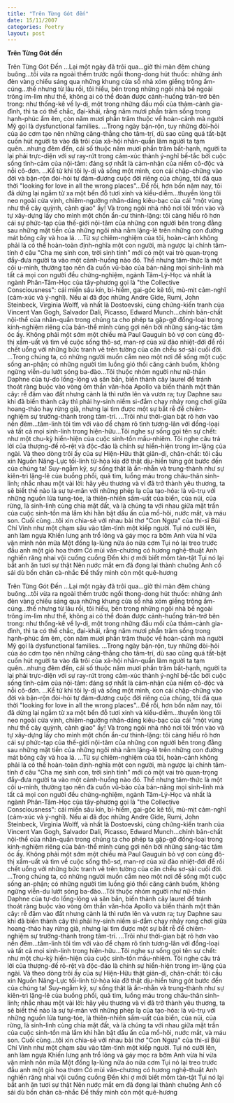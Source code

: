 ```yaml
---
title: "Trên Từng Gót đến"
date: 15/11/2007
categories: Poetry
layout: post
---
```


**Trên Từng Gót đến**

Trên Từng Gót Đến
      ...Lại một ngày đã trôi qua...giờ thì màn đêm chùng buông...tôi vừa ra ngoài thềm trước ngồi thong-dong hút thuốc: những ánh đèn vàng chiếu sáng qua những khung cửa sổ nhà xóm giềng trông ấm-cúng...thế nhưng từ lâu rồi, tôi hiểu, bên trong những ngôi nhà bề ngoài trông im-lìm như thế, không ai có thể đoán được cảnh-huống trăn-trở bên trong: như thống-kê về ly-dị, một trong những đầu mối của thảm-cảnh gia-đình, thì ta có thể chắc, đại-khái, rằng năm mươi phần trăm sống trong hạnh-phúc ấm êm, còn năm mươi phần trăm thuộc về hoàn-cảnh mà người Mỹ gọi là dysfunctional families.
      ...Trong ngày bận-rộn, tuy những đòi-hỏi của áo cơm tạo nên những căng-thẳng cho tâm-trí, dù sao cũng quá tất-bật cuốn hút người ta vào đà trôi của xã-hội nhân-quần làm người ta tạm quên...nhưng đêm đến, cái số thuộc năm mươi phần trăm bất-hạnh, người ta lại phải trực-diện với sự ray-rứt trong cảm-xúc thành ý-nghĩ bế-tắc bởi cuộc sống tình-cảm của nội-tâm:  đáng sợ nhất là cảm-nhận của niềm cô-độc và nỗi cô-đơn.
      ...Kể từ khi tôi ly-dị và sống một mình, con cái chập-chững vào đời và bận-rộn đòi-hỏi tự đảm-đương cuộc đời riêng của chúng, tôi đã qua thời "looking for love in all the wrong places"...Để rồi, hơn bốn năm nay, tôi đã dừng lại ngắm từ xa một bến đỗ tươi xinh và kiều-diễm...thuyền lòng tôi neo ngoài cửa vịnh, chiêm-ngưỡng nhân-dáng kiêu-bạc của cái "một vùng như thể cây quỳnh, cành giao" ấy!  Và trong ngôi nhà nhỏ nơi tôi trốn vào và tự xây-dựng lấy cho mình một chốn ẩn-cư thinh-lặng: tôi càng hiểu rõ hơn cái sự phức-tạp của thế-giới nội-tâm của những con người bên trong đằng sau những mặt tiền của những ngôi nhà nằm lặng-lẽ trên những con đường mát bóng cây và hoa lá.
      ...Từ sự chiêm-nghiệm của tôi, hoàn-cảnh không phải là có thể hoàn-toàn định-nghĩa một con người, mà ngược lại chính tâm-tính ở câu "Cha mẹ sinh con, trời sinh tính" mới có một vai trò quan-trọng đẩy-đưa người ta vào một cảnh-huống nào đó.  Thế nhưng tâm-thức là một cõi u-minh, thường tạo nên đà cuốn vũ-bảo của bản-năng mọi sinh-linh mà tất cả mọi con người đều chứng-nghiệm, ngành Tâm-Lý-Học và nhất là ngành Phân-Tâm-Học của tây-phương gọi là "the Collective Consciousness": cái miền sâu kín, bí-hiểm, gai-góc kẽ tối, mù-mịt cảm-nghĩ (cảm-xúc và ý-nghĩ).  Nếu ai đã đọc những Andre Gide, Rumi, John Steinbeck, Virginia Wolff, và nhất là Dostoevski, cùng chứng-kiến tranh của Vincent Van Gogh, Salvador Dali, Picasso, Edward Munch...chính bản-chất nội-thể của nhân-quần trong chúng ta cho phép ta gặp-gỡ đồng-loại trong kinh-nghiệm riêng của bản-thể mình cùng gợi nên bởi những sáng-tác tâm óc ấy.  Không phải một sớm một chiều mà Paul Gauguin bỏ vợ con cùng đô-thị xầm-uất và tìm về cuộc sống thô-sơ, man-rợ của xứ đảo nhiệt-đới để rồi chết uổng với những bức tranh vẽ trên tường của căn chều sơ-sài cuối đời.
      ...Trong chúng ta, có những người muốn cắm neo một nơi để sống một cuộc sống an-phận; có những người tìm luồng gió thổi căng cánh buồm, không ngừng viễn-du lướt sóng ba-đào...Tôi thuộc nhóm người như nữ-thần Daphne của tự-do lồng-lộng và săn bắn, biến thành cây laurel để tránh thoát ràng buộc vào vòng ôm thần văn-hóa Apollo và biến thành một thân cây: rễ đâm vào đất nhưng cành lá thì rướn lên và vươn ra;  tuy Daphne sau khi đã biến thành cây thì phải hy-sinh niềm si-đắm chạy nhảy rong chơi giữa hoang-thảo hay rừng già, nhưng lại tìm được một sự bắt rễ để chiêm-nghiệm sự trưởng-thành trong tâm-trí.
      ...Trôi như thời-gian bật rõ hơn vào nền đêm...tâm-linh tôi tìm với vào để chạm rõ tình tương-lân với đồng-loại và tất cả mọi sinh-linh trong hiện-hữu...Tôi nghe sự sống gọi tên sự chết: như một chu-kỳ hiển-hiện của cuộc sinh-tồn mầu-nhiêm.  Tôi nghe câu trả lời của thượng-đế rõ-rệt và độc-đáo là chính sự hiển-hiện trong im-lặng của ngài.  Và theo dòng trôi ấy của sự Hiện-Hữu thật giản-dị, chân-chất: tôi cầu xin Nguồn Năng-Lực tối-linh từ-hòa kia đỡ thật dịu-hiền từng gót bước đến của chúng ta!  Suy-ngẫm kỹ, sự sống thật là ẩn-nhẫn và trung-thành như sự kiên-trì lặng-lẽ của buồng phổi, quả tim, luồng máu trong châu-thân sinh-linh; nhắc nhau một vài lời: hãy yêu thương và vì đã trở thành yêu thương, ta sẽ biết thế nào là sự tự-mãn với những phép lạ của tạo-hóa: là vũ-trụ với những nguồn lửa tung-tóe, là thiên-nhiên sầm-uất của biển, của núi, của rừng, là sinh-linh cùng chia mặt đất, và là chúng ta với nhau giữa mặt trần của cuộc sinh-tồn mà lắm khi hằn bật dấu ấn của mồ-hôi, nước mắt, và máu son.  Cuối cùng...tôi xin chia-sẻ với nhau bài thơ "Con Ngựa" của thi-sĩ Bùi Chí Vinh như một chạm sâu vào tâm-tình một kiếp người.
       Tụi nó cưỡi lên, anh làm ngựa
       Khiến lưng anh trổ lông
                 và gáy mọc ra bờm
       Anh vừa hí
                 vừa vặn mình nôn mửa
       Một đống lạ-lùng nửa áo nửa cơm
       Tụi nó lại treo trước đầu anh
                 một giỏ hoa thơm
       Có mùi văn-chương có hương nghệ-thuật
       Anh nghiến răng nhai vội cuống cuồng
       Đến khi ợ mới biết mồm tàn-tật
       Tụi nó lại bắt anh ăn tươi sự thật
       Nên nước mắt em đã đọng lại thành chuông
       Anh cố sải dù bốn chân cà-nhắc
       Để thấy mình còn một quê-hương

Trên Từng Gót Đến
      ...Lại một ngày đã trôi qua...giờ thì màn đêm chùng buông...tôi vừa ra ngoài thềm trước ngồi thong-dong hút thuốc: những ánh đèn vàng chiếu sáng qua những khung cửa sổ nhà xóm giềng trông ấm-cúng...thế nhưng từ lâu rồi, tôi hiểu, bên trong những ngôi nhà bề ngoài trông im-lìm như thế, không ai có thể đoán được cảnh-huống trăn-trở bên trong: như thống-kê về ly-dị, một trong những đầu mối của thảm-cảnh gia-đình, thì ta có thể chắc, đại-khái, rằng năm mươi phần trăm sống trong hạnh-phúc ấm êm, còn năm mươi phần trăm thuộc về hoàn-cảnh mà người Mỹ gọi là dysfunctional families.
      ...Trong ngày bận-rộn, tuy những đòi-hỏi của áo cơm tạo nên những căng-thẳng cho tâm-trí, dù sao cũng quá tất-bật cuốn hút người ta vào đà trôi của xã-hội nhân-quần làm người ta tạm quên...nhưng đêm đến, cái số thuộc năm mươi phần trăm bất-hạnh, người ta lại phải trực-diện với sự ray-rứt trong cảm-xúc thành ý-nghĩ bế-tắc bởi cuộc sống tình-cảm của nội-tâm:  đáng sợ nhất là cảm-nhận của niềm cô-độc và nỗi cô-đơn.
      ...Kể từ khi tôi ly-dị và sống một mình, con cái chập-chững vào đời và bận-rộn đòi-hỏi tự đảm-đương cuộc đời riêng của chúng, tôi đã qua thời "looking for love in all the wrong places"...Để rồi, hơn bốn năm nay, tôi đã dừng lại ngắm từ xa một bến đỗ tươi xinh và kiều-diễm...thuyền lòng tôi neo ngoài cửa vịnh, chiêm-ngưỡng nhân-dáng kiêu-bạc của cái "một vùng như thể cây quỳnh, cành giao" ấy!  Và trong ngôi nhà nhỏ nơi tôi trốn vào và tự xây-dựng lấy cho mình một chốn ẩn-cư thinh-lặng: tôi càng hiểu rõ hơn cái sự phức-tạp của thế-giới nội-tâm của những con người bên trong đằng sau những mặt tiền của những ngôi nhà nằm lặng-lẽ trên những con đường mát bóng cây và hoa lá.
      ...Từ sự chiêm-nghiệm của tôi, hoàn-cảnh không phải là có thể hoàn-toàn định-nghĩa một con người, mà ngược lại chính tâm-tính ở câu "Cha mẹ sinh con, trời sinh tính" mới có một vai trò quan-trọng đẩy-đưa người ta vào một cảnh-huống nào đó.  Thế nhưng tâm-thức là một cõi u-minh, thường tạo nên đà cuốn vũ-bảo của bản-năng mọi sinh-linh mà tất cả mọi con người đều chứng-nghiệm, ngành Tâm-Lý-Học và nhất là ngành Phân-Tâm-Học của tây-phương gọi là "the Collective Consciousness": cái miền sâu kín, bí-hiểm, gai-góc kẽ tối, mù-mịt cảm-nghĩ (cảm-xúc và ý-nghĩ).  Nếu ai đã đọc những Andre Gide, Rumi, John Steinbeck, Virginia Wolff, và nhất là Dostoevski, cùng chứng-kiến tranh của Vincent Van Gogh, Salvador Dali, Picasso, Edward Munch...chính bản-chất nội-thể của nhân-quần trong chúng ta cho phép ta gặp-gỡ đồng-loại trong kinh-nghiệm riêng của bản-thể mình cùng gợi nên bởi những sáng-tác tâm óc ấy.  Không phải một sớm một chiều mà Paul Gauguin bỏ vợ con cùng đô-thị xầm-uất và tìm về cuộc sống thô-sơ, man-rợ của xứ đảo nhiệt-đới để rồi chết uổng với những bức tranh vẽ trên tường của căn chều sơ-sài cuối đời.
      ...Trong chúng ta, có những người muốn cắm neo một nơi để sống một cuộc sống an-phận; có những người tìm luồng gió thổi căng cánh buồm, không ngừng viễn-du lướt sóng ba-đào...Tôi thuộc nhóm người như nữ-thần Daphne của tự-do lồng-lộng và săn bắn, biến thành cây laurel để tránh thoát ràng buộc vào vòng ôm thần văn-hóa Apollo và biến thành một thân cây: rễ đâm vào đất nhưng cành lá thì rướn lên và vươn ra;  tuy Daphne sau khi đã biến thành cây thì phải hy-sinh niềm si-đắm chạy nhảy rong chơi giữa hoang-thảo hay rừng già, nhưng lại tìm được một sự bắt rễ để chiêm-nghiệm sự trưởng-thành trong tâm-trí.
      ...Trôi như thời-gian bật rõ hơn vào nền đêm...tâm-linh tôi tìm với vào để chạm rõ tình tương-lân với đồng-loại và tất cả mọi sinh-linh trong hiện-hữu...Tôi nghe sự sống gọi tên sự chết: như một chu-kỳ hiển-hiện của cuộc sinh-tồn mầu-nhiêm.  Tôi nghe câu trả lời của thượng-đế rõ-rệt và độc-đáo là chính sự hiển-hiện trong im-lặng của ngài.  Và theo dòng trôi ấy của sự Hiện-Hữu thật giản-dị, chân-chất: tôi cầu xin Nguồn Năng-Lực tối-linh từ-hòa kia đỡ thật dịu-hiền từng gót bước đến của chúng ta!  Suy-ngẫm kỹ, sự sống thật là ẩn-nhẫn và trung-thành như sự kiên-trì lặng-lẽ của buồng phổi, quả tim, luồng máu trong châu-thân sinh-linh; nhắc nhau một vài lời: hãy yêu thương và vì đã trở thành yêu thương, ta sẽ biết thế nào là sự tự-mãn với những phép lạ của tạo-hóa: là vũ-trụ với những nguồn lửa tung-tóe, là thiên-nhiên sầm-uất của biển, của núi, của rừng, là sinh-linh cùng chia mặt đất, và là chúng ta với nhau giữa mặt trần của cuộc sinh-tồn mà lắm khi hằn bật dấu ấn của mồ-hôi, nước mắt, và máu son.  Cuối cùng...tôi xin chia-sẻ với nhau bài thơ "Con Ngựa" của thi-sĩ Bùi Chí Vinh như một chạm sâu vào tâm-tình một kiếp người.
       Tụi nó cưỡi lên, anh làm ngựa
       Khiến lưng anh trổ lông
                 và gáy mọc ra bờm
       Anh vừa hí
                 vừa vặn mình nôn mửa
       Một đống lạ-lùng nửa áo nửa cơm
       Tụi nó lại treo trước đầu anh
                 một giỏ hoa thơm
       Có mùi văn-chương có hương nghệ-thuật
       Anh nghiến răng nhai vội cuống cuồng
       Đến khi ợ mới biết mồm tàn-tật
       Tụi nó lại bắt anh ăn tươi sự thật
       Nên nước mắt em đã đọng lại thành chuông
       Anh cố sải dù bốn chân cà-nhắc
       Để thấy mình còn một quê-hương
